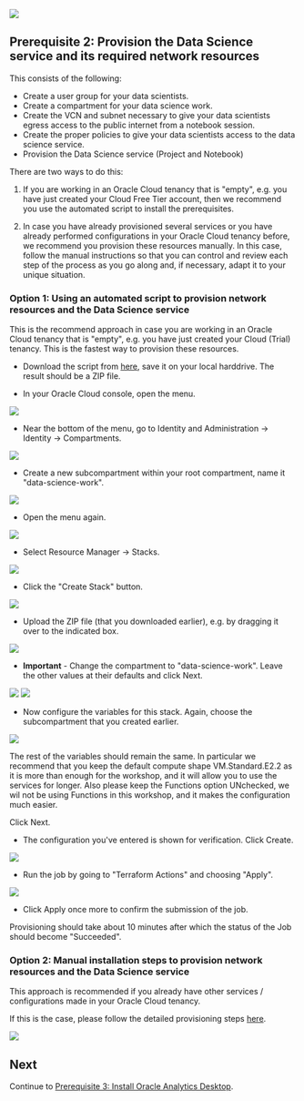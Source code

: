 ![](../commonimages/workshop_logo.png)

## Prerequisite 2: Provision the Data Science service and its required network resources

This consists of the following:
- Create a user group for your data scientists.
- Create a compartment for your data science work.
- Create the VCN and subnet necessary to give your data scientists egress access to the public internet from a notebook session.
- Create the proper policies to give your data scientists access to the data science service.
- Provision the Data Science service (Project and Notebook)

There are two ways to do this:
1) If you are working in an Oracle Cloud tenancy that is "empty", e.g. you have just created your Cloud Free Tier account, then we recommend you use the automated script to install the prerequisites. 

2) In case you have already provisioned several services or you have already performed configurations in your Oracle Cloud tenancy before, we recommend you provision these resources manually. In this case, follow the manual instructions so that you can control and review each step of the process as you go along and, if necessary, adapt it to your unique situation.

### Option 1: Using an automated script to provision network resources and the Data Science service

This is the recommend approach in case you are working in an Oracle Cloud tenancy that is "empty", e.g. you have just created your Cloud (Trial) tenancy. This is the fastest way to provision these resources.

- Download the script from [here](./scripts/provision_data_science.zip), save it on your local harddrive. The result should be a ZIP file.

- In your Oracle Cloud console, open the menu.

![](./images/openmenu.png)

- Near the bottom of the menu, go to Identity and Administration -> Identity -> Compartments.

![](./images/compartmentmenu.png)

- Create a new subcompartment within your root compartment, name it "data-science-work".

![](./images/createcompartment.png)

- Open the menu again.

![](./images/openmenu.png)

- Select Resource Manager -> Stacks.

![](./images/resourcemanager.png)

- Click the "Create Stack" button.

![](./images/createstackbutton.png)

- Upload the ZIP file (that you downloaded earlier), e.g. by dragging it over to the indicated box.

![](./images/uploadzip.png)

- **Important** - Change the compartment to "data-science-work". Leave the other values at their defaults and click Next.

![](./images/choosecompartment.png)
![](./images/next.png)

- Now configure the variables for this stack. Again, choose the subcompartment that you created earlier.

![](./images/choosecompartmentvariable.png)

The rest of the variables should remain the same. In particular we recommend that you keep the default compute shape VM.Standard.E2.2 as it is more than enough for the workshop, and it will allow you to use the services for longer.
Also please keep the Functions option UNchecked, we wil not be using Functions in this workshop, and it makes the configuration much easier.

<!--![](./images/configurestack.png)-->

Click Next.

- The configuration you've entered is shown for verification. Click Create.

![](./images/create.png)


- Run the job by going to "Terraform Actions" and choosing "Apply".

![](./images/applytf.png)

- Click Apply once more to confirm the submission of the job.

Provisioning should take about 10 minutes after which the status of the Job should become "Succeeded".



### Option 2: Manual installation steps to provision network resources and the Data Science service

This approach is recommended if you already have other services / configurations made in your Oracle Cloud tenancy. 

If this is the case, please follow the detailed provisioning steps [here](https://docs.cloud.oracle.com/en-us/iaas/data-science/data-science-tutorial/tutorial/get-started.htm#concept_tpd_33q_zkb).

![](./images/manualinstructions.png)

## Next

Continue to [Prerequisite 3: Install Oracle Analytics Desktop](../prereq3/lab.md).
